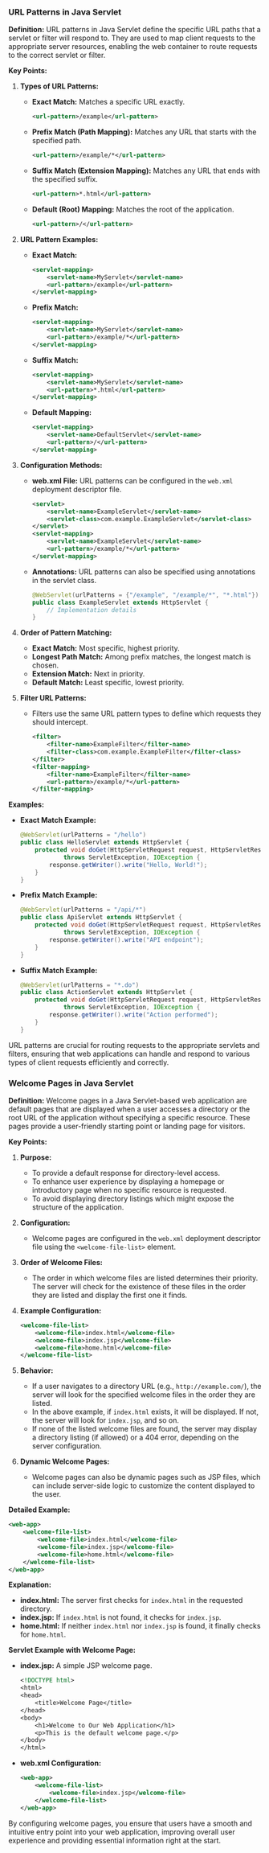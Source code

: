 ### URL Patterns in Java Servlet

**Definition:**
URL patterns in Java Servlet define the specific URL paths that a servlet or filter will respond to. They are used to map client requests to the appropriate server resources, enabling the web container to route requests to the correct servlet or filter.

**Key Points:**

1. **Types of URL Patterns:**
   - **Exact Match:** Matches a specific URL exactly.
     ```xml
     <url-pattern>/example</url-pattern>
     ```
   - **Prefix Match (Path Mapping):** Matches any URL that starts with the specified path.
     ```xml
     <url-pattern>/example/*</url-pattern>
     ```
   - **Suffix Match (Extension Mapping):** Matches any URL that ends with the specified suffix.
     ```xml
     <url-pattern>*.html</url-pattern>
     ```
   - **Default (Root) Mapping:** Matches the root of the application.
     ```xml
     <url-pattern>/</url-pattern>
     ```

2. **URL Pattern Examples:**
   - **Exact Match:**
     ```xml
     <servlet-mapping>
         <servlet-name>MyServlet</servlet-name>
         <url-pattern>/example</url-pattern>
     </servlet-mapping>
     ```
   - **Prefix Match:**
     ```xml
     <servlet-mapping>
         <servlet-name>MyServlet</servlet-name>
         <url-pattern>/example/*</url-pattern>
     </servlet-mapping>
     ```
   - **Suffix Match:**
     ```xml
     <servlet-mapping>
         <servlet-name>MyServlet</servlet-name>
         <url-pattern>*.html</url-pattern>
     </servlet-mapping>
     ```
   - **Default Mapping:**
     ```xml
     <servlet-mapping>
         <servlet-name>DefaultServlet</servlet-name>
         <url-pattern>/</url-pattern>
     </servlet-mapping>
     ```

3. **Configuration Methods:**
   - **web.xml File:**
     URL patterns can be configured in the `web.xml` deployment descriptor file.
     ```xml
     <servlet>
         <servlet-name>ExampleServlet</servlet-name>
         <servlet-class>com.example.ExampleServlet</servlet-class>
     </servlet>
     <servlet-mapping>
         <servlet-name>ExampleServlet</servlet-name>
         <url-pattern>/example/*</url-pattern>
     </servlet-mapping>
     ```
   - **Annotations:**
     URL patterns can also be specified using annotations in the servlet class.
     ```java
     @WebServlet(urlPatterns = {"/example", "/example/*", "*.html"})
     public class ExampleServlet extends HttpServlet {
         // Implementation details
     }
     ```

4. **Order of Pattern Matching:**
   - **Exact Match:** Most specific, highest priority.
   - **Longest Path Match:** Among prefix matches, the longest match is chosen.
   - **Extension Match:** Next in priority.
   - **Default Match:** Least specific, lowest priority.

5. **Filter URL Patterns:**
   - Filters use the same URL pattern types to define which requests they should intercept.
     ```xml
     <filter>
         <filter-name>ExampleFilter</filter-name>
         <filter-class>com.example.ExampleFilter</filter-class>
     </filter>
     <filter-mapping>
         <filter-name>ExampleFilter</filter-name>
         <url-pattern>/example/*</url-pattern>
     </filter-mapping>
     ```

**Examples:**
- **Exact Match Example:**
  ```java
  @WebServlet(urlPatterns = "/hello")
  public class HelloServlet extends HttpServlet {
      protected void doGet(HttpServletRequest request, HttpServletResponse response)
              throws ServletException, IOException {
          response.getWriter().write("Hello, World!");
      }
  }
  ```
- **Prefix Match Example:**
  ```java
  @WebServlet(urlPatterns = "/api/*")
  public class ApiServlet extends HttpServlet {
      protected void doGet(HttpServletRequest request, HttpServletResponse response)
              throws ServletException, IOException {
          response.getWriter().write("API endpoint");
      }
  }
  ```
- **Suffix Match Example:**
  ```java
  @WebServlet(urlPatterns = "*.do")
  public class ActionServlet extends HttpServlet {
      protected void doGet(HttpServletRequest request, HttpServletResponse response)
              throws ServletException, IOException {
          response.getWriter().write("Action performed");
      }
  }
  ```

URL patterns are crucial for routing requests to the appropriate servlets and filters, ensuring that web applications can handle and respond to various types of client requests efficiently and correctly.



### Welcome Pages in Java Servlet

**Definition:**
Welcome pages in a Java Servlet-based web application are default pages that are displayed when a user accesses a directory or the root URL of the application without specifying a specific resource. These pages provide a user-friendly starting point or landing page for visitors.

**Key Points:**

1. **Purpose:**
   - To provide a default response for directory-level access.
   - To enhance user experience by displaying a homepage or introductory page when no specific resource is requested.
   - To avoid displaying directory listings which might expose the structure of the application.

2. **Configuration:**
   - Welcome pages are configured in the `web.xml` deployment descriptor file using the `<welcome-file-list>` element.

3. **Order of Welcome Files:**
   - The order in which welcome files are listed determines their priority. The server will check for the existence of these files in the order they are listed and display the first one it finds.

4. **Example Configuration:**
   ```xml
   <welcome-file-list>
       <welcome-file>index.html</welcome-file>
       <welcome-file>index.jsp</welcome-file>
       <welcome-file>home.html</welcome-file>
   </welcome-file-list>
   ```

5. **Behavior:**
   - If a user navigates to a directory URL (e.g., `http://example.com/`), the server will look for the specified welcome files in the order they are listed.
   - In the above example, if `index.html` exists, it will be displayed. If not, the server will look for `index.jsp`, and so on.
   - If none of the listed welcome files are found, the server may display a directory listing (if allowed) or a 404 error, depending on the server configuration.

6. **Dynamic Welcome Pages:**
   - Welcome pages can also be dynamic pages such as JSP files, which can include server-side logic to customize the content displayed to the user.

**Detailed Example:**
```xml
<web-app>
    <welcome-file-list>
        <welcome-file>index.html</welcome-file>
        <welcome-file>index.jsp</welcome-file>
        <welcome-file>home.html</welcome-file>
    </welcome-file-list>
</web-app>
```

**Explanation:**
- **index.html:** The server first checks for `index.html` in the requested directory.
- **index.jsp:** If `index.html` is not found, it checks for `index.jsp`.
- **home.html:** If neither `index.html` nor `index.jsp` is found, it finally checks for `home.html`.

**Servlet Example with Welcome Page:**
- **index.jsp:** A simple JSP welcome page.
  ```jsp
  <!DOCTYPE html>
  <html>
  <head>
      <title>Welcome Page</title>
  </head>
  <body>
      <h1>Welcome to Our Web Application</h1>
      <p>This is the default welcome page.</p>
  </body>
  </html>
  ```
- **web.xml Configuration:**
  ```xml
  <web-app>
      <welcome-file-list>
          <welcome-file>index.jsp</welcome-file>
      </welcome-file-list>
  </web-app>
  ```

By configuring welcome pages, you ensure that users have a smooth and intuitive entry point into your web application, improving overall user experience and providing essential information right at the start.